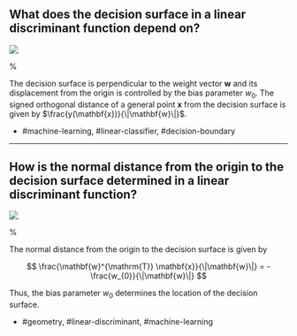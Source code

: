 ## What does the decision surface in a linear discriminant function depend on?

![](https://cdn.mathpix.com/cropped/2024_05_26_54f3776e893a83ecd076g-1.jpg?height=698&width=898&top_left_y=215&top_left_x=760)

%

The decision surface is perpendicular to the weight vector $\mathbf{w}$ and its displacement from the origin is controlled by the bias parameter $w_{0}$. The signed orthogonal distance of a general point $\mathbf{x}$ from the decision surface is given by $\frac{y(\mathbf{x})}{\|\mathbf{w}\|}$.

- #machine-learning, #linear-classifier, #decision-boundary

---

## How is the normal distance from the origin to the decision surface determined in a linear discriminant function?

![](https://cdn.mathpix.com/cropped/2024_05_26_54f3776e893a83ecd076g-1.jpg?height=698&width=898&top_left_y=215&top_left_x=760)

%

The normal distance from the origin to the decision surface is given by 

$$
\frac{\mathbf{w}^{\mathrm{T}} \mathbf{x}}{\|\mathbf{w}\|} = -\frac{w_{0}}{\|\mathbf{w}\|}
$$

Thus, the bias parameter $w_{0}$ determines the location of the decision surface.

- #geometry, #linear-discriminant, #machine-learning